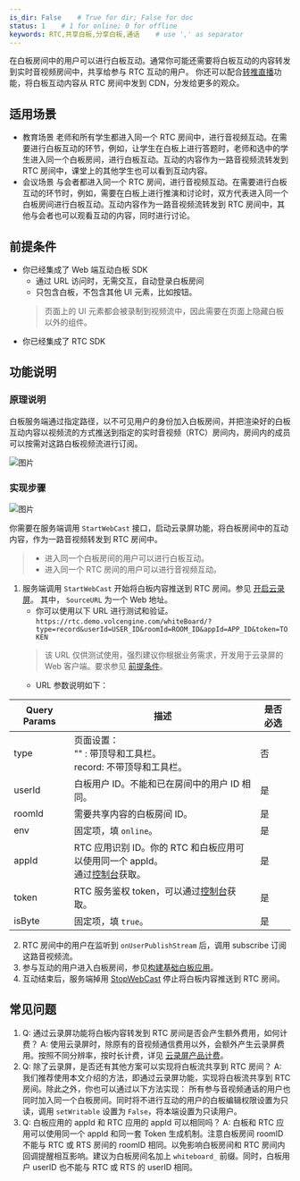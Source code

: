 ```yaml
---
is_dir: False    # True for dir; False for doc
status: 1    # 1 for online; 0 for offline
keywords: RTC,共享白板,分享白板,通话    # use ',' as separator
---
```


在白板房间中的用户可以进行白板互动。通常你可能还需要将白板互动的内容转发到实时音视频房间中，共享给参与 RTC 互动的用户。
你还可以配合[转推直播](https://www.volcengine.com/docs/6348/153583)功能，将白板互动内容从 RTC 房间中发到 CDN，分发给更多的观众。
## 适用场景
* 教育场景
老师和所有学生都进入同一个 RTC 房间中，进行音视频互动。在需要进行白板互动的环节，例如，让学生在白板上进行答题时，老师和选中的学生进入同一个白板房间，进行白板互动。互动的内容作为一路音视频流转发到 RTC 房间中，课堂上的其他学生也可以看到互动内容。
* 会议场景
与会者都进入同一个 RTC 房间，进行音视频互动。在需要进行白板互动的环节时，例如，需要在白板上进行推演和讨论时，双方代表进入同一个白板房间进行白板互动。互动内容作为一路音视频流转发到 RTC 房间中，其他与会者也可以观看互动的内容，同时进行讨论。

<span id = "prerequisite"></span>
## 前提条件
- 你已经集成了 Web 端互动白板 SDK
  - 通过 URL 访问时，无需交互，自动登录白板房间
  - 只包含白板，不包含其他 UI 元素，比如按钮。
  > 页面上的 UI 元素都会被录制到视频流中，因此需要在页面上隐藏白板以外的组件。
- 你已经集成了 RTC SDK

## 功能说明
### 原理说明
白板服务端通过指定路径，以不可见用户的身份加入白板房间，并把渲染好的白板互动内容以视频流的方式推送到指定的实时音视频（RTC）房间内，房间内的成员可以按需对这路白板视频流进行订阅。

![图片](https://p9-arcosite.byteimg.com/tos-cn-i-goo7wpa0wc/03362e3198e34444a37d4857dc4d0682~tplv-goo7wpa0wc-image.image)

### 实现步骤

![图片](https://p9-arcosite.byteimg.com/tos-cn-i-goo7wpa0wc/cbb97091c9ee4142bac6f1384f812052~tplv-goo7wpa0wc-image.image)

你需要在服务端调用 `StartWebCast` 接口，启动云录屏功能，将白板房间中的互动内容，作为一路音视频转发到 RTC 房间中。
> - 进入同一个白板房间的用户可以进行白板互动。
> - 进入同一个 RTC 房间的用户可以进行音视频互动。

1. 服务端调用 `StartWebCast` 开始将白板内容推送到 RTC 房间。参见 [开启云录屏](https://www.volcengine.com/docs/6348/119513)。
其中， `SourceURL` 为一个 Web 地址。
    - 你可以使用以下 URL 进行测试和验证。
    `https://rtc.demo.volcengine.com/whiteBoard/?type=record&userId=USER_ID&roomId=ROOM_ID&appId=APP_ID&token=TOKEN`
    > 该 URL 仅供测试使用，强烈建议你根据业务需求，开发用于云录屏的 Web 客户端。要求参见 [前提条件](#prerequisite)。
    - URL 参数说明如下：

| Query Params | 描述 |  是否必选 |
| --- | --- | --- |
| type <br>  | 页面设置： <br> "" :  带顶导和工具栏。 <br> record: 不带顶导和工具栏。 | 否 |
| userId | 白板用户 ID。不能和已在房间中的用户 ID 相同。 | 是 |
| roomId | 需要共享内容的白板房间 ID。 | 是 |
| env | 固定项，填 `online`。 | 是 |
| appId | RTC 应用识别 ID。你的 RTC 和白板应用可以使用同一个 appId。 <br> 通过[控制台](https://console.volcengine.com/rtc/listRTC)获取。 | 是 |
| token | RTC 服务鉴权 token，可以通过[控制台](https://console.volcengine.com/rtc/listRTC)获取。 | 是 |
| isByte | 固定项，填 `true`。 | 是 |

2. RTC 房间中的用户在监听到 `onUserPublishStream` 后，调用 subscribe 订阅这路音视频流。
3. 参与互动的用户进入白板房间，参见[构建基础白板应用](148387)。
4. 互动结束后，服务端掉用 [StopWebCast](119514) 停止将白板内容推送到 RTC 房间。

## 常见问题

1. Q: 通过云录屏功能将白板内容转发到 RTC 房间是否会产生额外费用，如何计费？
A: 使用云录屏时，除原有的音视频通信费用以外，会额外产生云录屏费用。按照不同分辨率，按时长计费，详见 [云录屏产品计费](69871#%E4%BA%91%E5%BD%95%E5%B1%8F)。
2. Q: 除了云录屏，是否还有其他方案可以实现将白板流共享到 RTC 房间？
A: 我们推荐使用本文介绍的方法，即通过云录屏功能，实现将白板流共享到 RTC 房间。除此之外，你也可以通过以下方法实现：
所有参与音视频通话的用户也同时加入同一个白板房间。同时将不进行互动的用户的白板编辑权限设置为只读，调用 `setWritable` 设置为 `False`，将本端设置为只读用户。
3. Q: 白板应用的 appId 和 RTC 应用的 appId 可以相同吗？
A: 白板和 RTC 应用可以使用同一个 appId 和同一套 Token 生成机制。注意白板房间 roomID 不能与 RTC 或 RTS 房间的 roomID 相同。以免影响白板房间和 RTC 房间内回调提醒相互影响。建议为白板房间名加上 `whiteboard_` 前缀。同时，白板用户 userID 也不能与 RTC 或 RTS 的 userID 相同。

